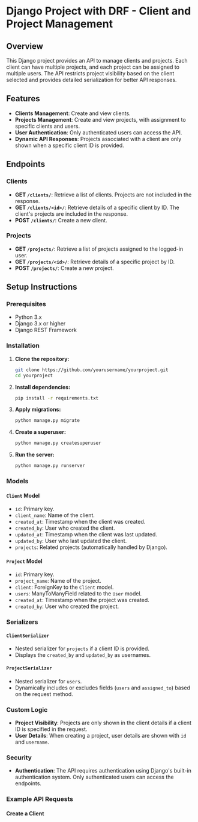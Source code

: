 # Django Project with DRF - Client and Project Management

## Overview

This Django project provides an API to manage clients and projects. Each client can have multiple projects, and each project can be assigned to multiple users. 
The API restricts project visibility based on the client selected and provides detailed serialization for better API responses.

## Features

- **Clients Management**: Create and view clients.
- **Projects Management**: Create and view projects, with assignment to specific clients and users.
- **User Authentication**: Only authenticated users can access the API.
- **Dynamic API Responses**: Projects associated with a client are only shown when a specific client ID is provided.

## Endpoints

### Clients

- **GET `/clients/`**: Retrieve a list of clients. Projects are not included in the response.
- **GET `/clients/<id>/`**: Retrieve details of a specific client by ID. The client's projects are included in the response.
- **POST `/clients/`**: Create a new client.

### Projects

- **GET `/projects/`**: Retrieve a list of projects assigned to the logged-in user.
- **GET `/projects/<id>/`**: Retrieve details of a specific project by ID.
- **POST `/projects/`**: Create a new project.

## Setup Instructions

### Prerequisites

- Python 3.x
- Django 3.x or higher
- Django REST Framework

### Installation

1. **Clone the repository:**

    ```bash
    git clone https://github.com/yourusername/yourproject.git
    cd yourproject
    ```

2. **Install dependencies:**

    ```bash
    pip install -r requirements.txt
    ```

3. **Apply migrations:**

    ```bash
    python manage.py migrate
    ```

4. **Create a superuser:**

    ```bash
    python manage.py createsuperuser
    ```

5. **Run the server:**

    ```bash
    python manage.py runserver
    ```

### Models

#### `Client` Model

- `id`: Primary key.
- `client_name`: Name of the client.
- `created_at`: Timestamp when the client was created.
- `created_by`: User who created the client.
- `updated_at`: Timestamp when the client was last updated.
- `updated_by`: User who last updated the client.
- `projects`: Related projects (automatically handled by Django).

#### `Project` Model

- `id`: Primary key.
- `project_name`: Name of the project.
- `client`: ForeignKey to the `Client` model.
- `users`: ManyToManyField related to the `User` model.
- `created_at`: Timestamp when the project was created.
- `created_by`: User who created the project.

### Serializers

#### `ClientSerializer`

- Nested serializer for `projects` if a client ID is provided.
- Displays the `created_by` and `updated_by` as usernames.

#### `ProjectSerializer`

- Nested serializer for `users`.
- Dynamically includes or excludes fields (`users` and `assigned_to`) based on the request method.

### Custom Logic

- **Project Visibility**: Projects are only shown in the client details if a client ID is specified in the request.
- **User Details**: When creating a project, user details are shown with `id` and `username`.

### Security

- **Authentication**: The API requires authentication using Django's built-in authentication system. Only authenticated users can access the endpoints.

### Example API Requests

#### Create a Client

```bash

